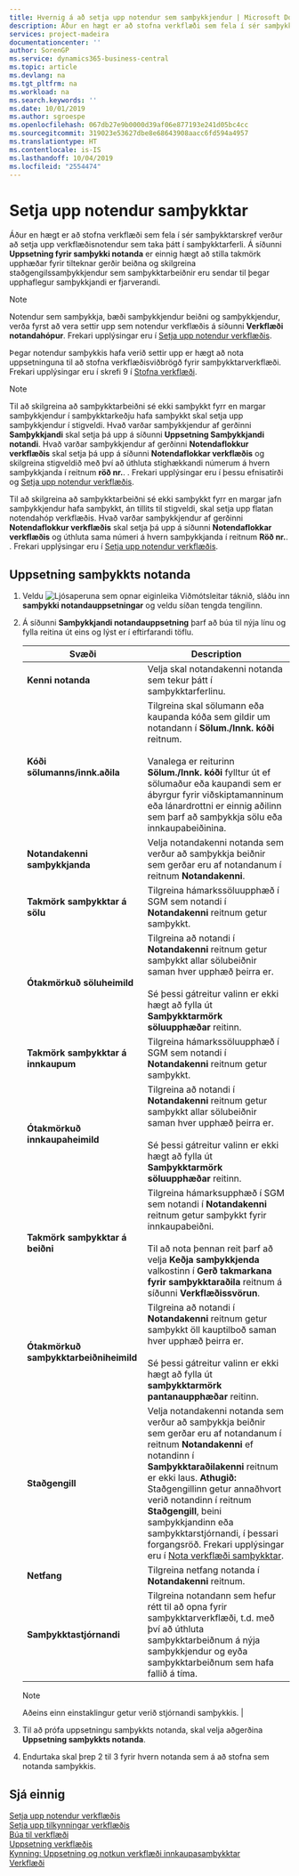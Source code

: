 ```yaml
---
title: Hvernig á að setja upp notendur sem samþykkjendur | Microsoft Docs
description: Áður en hægt er að stofna verkflæði sem fela í sér samþykktarskref verður að setja upp verkflæðisnotendur sem taka þátt í samþykktarferli. Í Uppsetning fyrir samþykki notanda síðunni er einnig hægt að stilla takmörk upphæðar fyrir tilteknar gerðir beiðna og skilgreina staðgengilssamþykkjendur sem samþykktarbeiðnir eru sendar til þegar upphaflegur samþykkjandi er fjarverandi.
services: project-madeira
documentationcenter: ''
author: SorenGP
ms.service: dynamics365-business-central
ms.topic: article
ms.devlang: na
ms.tgt_pltfrm: na
ms.workload: na
ms.search.keywords: ''
ms.date: 10/01/2019
ms.author: sgroespe
ms.openlocfilehash: 067db27e9b0000d39af06e877193e241d05bc4cc
ms.sourcegitcommit: 319023e53627dbe8e68643908aacc6fd594a4957
ms.translationtype: HT
ms.contentlocale: is-IS
ms.lasthandoff: 10/04/2019
ms.locfileid: "2554474"
---
```

# <a name="set-up-approval-users"></a>Setja upp notendur samþykktar
Áður en hægt er að stofna verkflæði sem fela í sér samþykktarskref verður að setja upp verkflæðisnotendur sem taka þátt í samþykktarferli. Á síðunni **Uppsetning fyrir samþykki notanda** er einnig hægt að stilla takmörk upphæðar fyrir tilteknar gerðir beiðna og skilgreina staðgengilssamþykkjendur sem samþykktarbeiðnir eru sendar til þegar upphaflegur samþykkjandi er fjarverandi.  

> [!NOTE]  
>  Notendur sem samþykkja, bæði samþykkjendur beiðni og samþykkjendur, verða fyrst að vera settir upp sem notendur verkflæðis á síðunni **Verkflæði notandahópur**. Frekari upplýsingar eru í [Setja upp notendur verkflæðis](across-how-to-set-up-workflow-users.md).  

 Þegar notendur samþykkis hafa verið settir upp er hægt að nota uppsetninguna til að stofna verkflæðisviðbrögð fyrir samþykktarverkflæði. Frekari upplýsingar eru í skrefi 9 í [Stofna verkflæði](across-how-to-create-workflows.md).  

> [!NOTE]  
>  Til að skilgreina að samþykktarbeiðni sé ekki samþykkt fyrr en margar samþykkjendur í samþykktarkeðju hafa samþykkt skal setja upp samþykkjendur í stigveldi. Hvað varðar samþykkjendur af gerðinni **Samþykkjandi** skal setja þá upp á síðunni **Uppsetning Samþykkjandi notandi**. Hvað varðar samþykkjendur af gerðinni **Notendaflokkur verkflæðis** skal setja þá upp á síðunni **Notendaflokkar verkflæðis** og skilgreina stigveldið með því að úthluta stighækkandi númerum á hvern samþykkjanda í reitnum **röð nr.**. . Frekari upplýsingar eru í þessu efnisatirði og [Setja upp notendur verkflæðis](across-how-to-set-up-workflow-users.md).  
>   
>  Til að skilgreina að samþykktarbeiðni sé ekki samþykkt fyrr en margar jafn samþykkjendur hafa samþykkt, án tillits til stigveldi, skal setja upp flatan notendahóp verkflæðis. Hvað varðar samþykkjendur af gerðinni **Notendaflokkur verkflæðis** skal setja þá upp á síðunni **Notendaflokkar verkflæðis** og úthluta sama númeri á hvern samþykkjanda í reitnum **Röð nr.**. . Frekari upplýsingar eru í [Setja upp notendur verkflæðis](across-how-to-set-up-workflow-users.md).  

## <a name="to-set-up-an-approval-user"></a>Uppsetning samþykkts notanda  
1. Veldu ![Ljósaperuna sem opnar eiginleika Viðmótsleitar](media/ui-search/search_small.png "Segðu mér hvað þú vilt gera") táknið, sláðu inn **samþykki notandauppsetningar** og veldu síðan tengda tengilinn.  
2. Á síðunni **Samþykkjandi notandauppsetning** þarf að búa til nýja línu og fylla reitina út eins og lýst er í eftirfarandi töflu.  

    |Svæði|Description|  
    |---------------------------------|---------------------------------------|  
    |**Kenni notanda**|Velja skal notandakenni notanda sem tekur þátt í samþykktarferlinu.|  
    |**Kóði sölumanns/innk.aðila**|Tilgreina skal sölumann eða kaupanda kóða sem gildir um notandann í **Sölum./Innk. kóði** reitnum.<br /><br /> Vanalega er reiturinn **Sölum./Innk. kóði** fylltur út ef sölumaður eða kaupandi sem er ábyrgur fyrir viðskiptamanninum eða lánardrottni er einnig aðilinn sem þarf að samþykkja sölu eða innkaupabeiðinina.|  
    |**Notandakenni samþykkjanda**|Velja notandakenni notanda sem verður að samþykkja beiðnir sem gerðar eru af notandanum í reitnum **Notandakenni**.|  
    |**Takmörk samþykktar á sölu**|Tilgreina hámarkssöluupphæð í SGM sem notandi í **Notandakenni** reitnum getur samþykkt.|  
    |**Ótakmörkuð söluheimild**|Tilgreina að notandi í **Notandakenni** reitnum getur samþykkt allar sölubeiðnir saman hver upphæð þeirra er.<br /><br /> Sé þessi gátreitur valinn er ekki hægt að fylla út **Samþykktarmörk söluupphæðar** reitinn.|  
    |**Takmörk samþykktar á innkaupum**|Tilgreina hámarkssöluupphæð í SGM sem notandi í **Notandakenni** reitnum getur samþykkt.|  
    |**Ótakmörkuð innkaupaheimild**|Tilgreina að notandi í **Notandakenni** reitnum getur samþykkt allar sölubeiðnir saman hver upphæð þeirra er.<br /><br /> Sé þessi gátreitur valinn er ekki hægt að fylla út **Samþykktarmörk söluupphæðar** reitinn.|  
    |**Takmörk samþykktar á beiðni**|Tilgreina hámarksupphæð í SGM sem notandi í **Notandakenni** reitnum getur samþykkt fyrir innkaupabeiðni.<br /><br /> Til að nota þennan reit þarf að velja **Keðja samþykkjenda** valkostinn í **Gerð takmarkana fyrir samþykktaraðila** reitnum á síðunni **Verkflæðissvörun**.|  
    |**Ótakmörkuð samþykktarbeiðniheimild**|Tilgreina að notandi í **Notandakenni** reitnum getur samþykkt öll kauptilboð saman hver upphæð þeirra er.<br /><br /> Sé þessi gátreitur valinn er ekki hægt að fylla út **samþykktarmörk pantanaupphæðar** reitinn.|  
    |**Staðgengill**|Velja notandakenni notanda sem verður að samþykkja beiðnir sem gerðar eru af notandanum í reitnum **Notandakenni** ef notandinn í **Samþykktaraðilakenni** reitnum er ekki laus. **Athugið:** Staðgengillinn getur annaðhvort verið notandinn í reitnum **Staðgengill**, beini samþykkjandinn eða samþykktarstjórnandi, í þessari forgangsröð. Frekari upplýsingar eru í [Nota verkflæði samþykktar](across-how-use-approval-workflows.md).|  
    |**Netfang**|Tilgreina netfang notanda í **Notandakenni** reitnum.|  
    |**Samþykktastjórnandi**|Tilgreina notandann sem hefur rétt til að opna fyrir samþykktarverkflæði, t.d. með því að úthluta samþykktarbeiðnum á nýja samþykkjendur og eyða samþykktarbeiðnum sem hafa fallið á tíma.|

    > [!Note]
    > Aðeins einn einstaklingur getur verið stjórnandi samþykkis. |  

3. Til að prófa uppsetningu samþykkts notanda, skal velja aðgerðina **Uppsetning samþykkts notanda**.  
4. Endurtaka skal þrep 2 til 3 fyrir hvern notanda sem á að stofna sem notanda samþykkis.  

## <a name="see-also"></a>Sjá einnig  
[Setja upp notendur verkflæðis](across-how-to-set-up-workflow-users.md)   
[Setja upp tilkynningar verkflæðis](across-setting-up-workflow-notifications.md)   
[Búa til verkflæði](across-how-to-create-workflows.md)   
[Uppsetning verkflæðis](across-set-up-workflows.md)   
[Kynning: Uppsetning og notkun verkflæði innkaupasamþykktar](walkthrough-setting-up-and-using-a-purchase-approval-workflow.md)   
[Verkflæði](across-workflow.md)   
